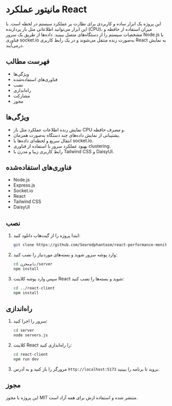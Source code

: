 # مانیتور عملکرد React

این پروژه یک ابزار ساده و کاربردی برای نظارت بر عملکرد سیستم در لحظه است. با این ابزار می‌توانید اطلاعاتی مثل بار پردازنده (CPU)، میزان استفاده از حافظه و مشخصات سیستم را از دستگاه‌های متصل ببینید. داده‌ها از طریق یک سرور Node.js با فناوری socket.io به‌صورت زنده منتقل می‌شوند و در یک رابط کاربری React به نمایش درمی‌آیند.

## فهرست مطالب

- ویژگی‌ها
- فناوری‌های استفاده‌شده
- نصب
- راه‌اندازی
- مشارکت
- مجوز

## ویژگی‌ها

- نمایش زنده اطلاعات عملکرد مثل بار CPU و مصرف حافظه.
- پشتیبانی از نمایش داده‌های چند دستگاه به‌صورت همزمان.
- انتقال سریع و لحظه‌ای داده‌ها با socket.io.
- بهبود عملکرد سرور با استفاده از فناوری clustering.
- رابط کاربری زیبا و مدرن با Tailwind CSS و DaisyUI.

## فناوری‌های استفاده‌شده

- Node.js
- Express.js
- Socket.io
- React
- Tailwind CSS
- DaisyUI

## نصب

1. ابتدا پروژه را از گیت‌هاب دانلود کنید:

   ```bash
   git clone https://github.com/Searedphantasm/react-performance-monitor
   ```

2. وارد پوشه سرور شوید و بسته‌های موردنیاز را نصب کنید:

   ```bash
   cd نام‌مخزن/server
   npm install
   ```

3. سپس وارد پوشه کلاینت React شوید و بسته‌ها را نصب کنید:

   ```bash
   cd ../react-client
   npm install
   ```

## راه‌اندازی

1. سرور را اجرا کنید:

   ```bash
   cd server
   node servers.js
   ```

2. کلاینت React را راه‌اندازی کنید:

   ```bash
   cd react-client
   npm run dev
   ```

3. مرورگر را باز کنید و به آدرس `http://localhost:5173` بروید تا برنامه را ببینید.

## مجوز

این پروژه با مجوز MIT منتشر شده و استفاده ازش برای همه آزاد است.